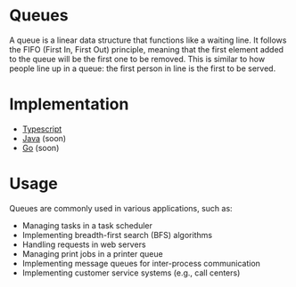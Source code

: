 # Queues

A queue is a linear data structure that functions like a waiting line. It follows the FIFO (First In, First Out) principle, meaning that the first element added to the queue will be the first one to be removed. This is similar to how people line up in a queue: the first person in line is the first to be served.

# Implementation
- [Typescript](./ts)
- [Java](./java) (soon)
- [Go](./go) (soon)

# Usage
Queues are commonly used in various applications, such as:
- Managing tasks in a task scheduler
- Implementing breadth-first search (BFS) algorithms
- Handling requests in web servers
- Managing print jobs in a printer queue
- Implementing message queues for inter-process communication
- Implementing customer service systems (e.g., call centers)